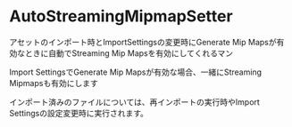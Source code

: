 # AutoStreamingMipmapSetter
アセットのインポート時とImportSettingsの変更時にGenerate Mip Mapsが有効なときに自動でStreaming Mip Mapsを有効にしてくれるマン

Import SettingsでGenerate Mip Mapsが有効な場合、一緒にStreaming Mipmapsも有効にします

インポート済みのファイルについては、再インポートの実行時やImport Settingsの設定変更時に実行されます。
